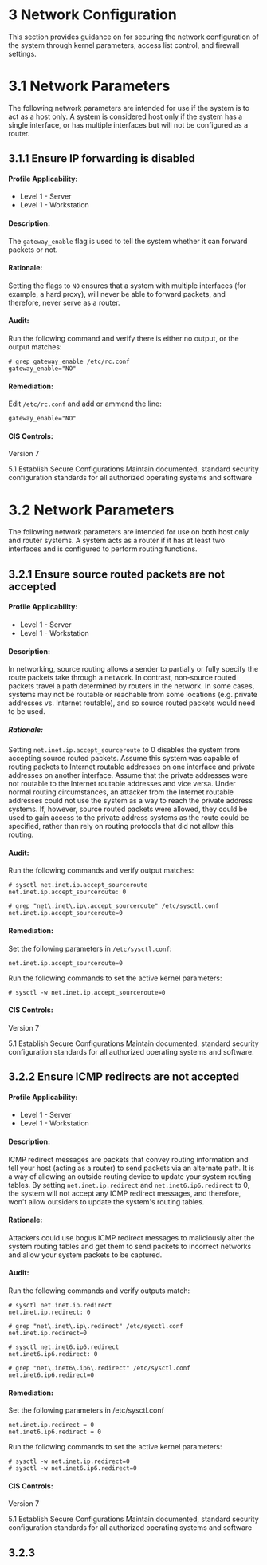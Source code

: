 # 3 Network Configuration

This section provides guidance on for securing the network configuration of the system
through kernel parameters, access list control, and firewall settings.

# 3.1 Network Parameters
The following network parameters are intended for use if the system is to act as a host
only. A system is considered host only if the system has a single interface, or has multiple
interfaces but will not be configured as a router.

## 3.1.1 Ensure IP forwarding is disabled

#### Profile Applicability:
* Level 1 - Server
* Level 1 - Workstation

#### Description:
The <code>gateway_enable</code> flag is used to tell the
system whether it can forward packets or not.

#### Rationale:
Setting the flags to <code>NO</code> ensures that a system with multiple interfaces (for example, a hard
proxy), will never be able to forward packets, and therefore, never serve as a router.

#### Audit:
Run the following command and verify there is either no output, or the output matches:
<pre><code># grep gateway_enable /etc/rc.conf
gateway_enable="NO"</code></pre>

#### Remediation:
Edit <code>/etc/rc.conf</code> and add or ammend the line:
<pre><code>gateway_enable="NO"</code></pre>

#### CIS Controls:

Version 7

5.1 Establish Secure Configurations
Maintain documented, standard security configuration standards for all authorized
operating systems and software

# 3.2 Network Parameters

The following network parameters are intended for use on both host only and router
systems. A system acts as a router if it has at least two interfaces and is configured to
perform routing functions.

## 3.2.1 Ensure source routed packets are not accepted

#### Profile Applicability:
* Level 1 - Server
* Level 1 - Workstation

#### Description:
In networking, source routing allows a sender to partially or fully specify the route packets
take through a network. In contrast, non-source routed packets travel a path determined
by routers in the network. In some cases, systems may not be routable or reachable from
some locations (e.g. private addresses vs. Internet routable), and so source routed packets
would need to be used.

##### Rationale:
Setting <code>net.inet.ip.accept_sourceroute</code> to 0 disables the system from accepting
source routed packets. Assume this system was capable of routing packets to Internet
routable addresses on one interface and private addresses on another interface. Assume
that the private addresses were not routable to the Internet routable addresses and vice
versa. Under normal routing circumstances, an attacker from the Internet routable
addresses could not use the system as a way to reach the private address systems. If,
however, source routed packets were allowed, they could be used to gain access to the
private address systems as the route could be specified, rather than rely on routing
protocols that did not allow this routing.

#### Audit:
Run the following commands and verify output matches:

<pre><code># sysctl net.inet.ip.accept_sourceroute
net.inet.ip.accept_sourceroute: 0</code></pre>

<pre><code># grep "net\.inet\.ip\.accept_sourceroute" /etc/sysctl.conf
net.inet.ip.accept_sourceroute=0</code></pre>


#### Remediation:
Set the following parameters in <code>/etc/sysctl.conf</code>:
<pre><code>net.inet.ip.accept_sourceroute=0</code></pre>

Run the following commands to set the active kernel parameters:

<pre><code># sysctl -w net.inet.ip.accept_sourceroute=0</code></pre>


#### CIS Controls:

Version 7

5.1 Establish Secure Configurations
Maintain documented, standard security configuration standards for all authorized
operating systems and software.

## 3.2.2 Ensure ICMP redirects are not accepted

#### Profile Applicability:
* Level 1 - Server
* Level 1 - Workstation

#### Description:
ICMP redirect messages are packets that convey routing information and tell your host
(acting as a router) to send packets via an alternate path. It is a way of allowing an outside
routing device to update your system routing tables. By setting
<code>net.inet.ip.redirect</code> and <code>net.inet6.ip6.redirect</code> to 0,
the system will not accept any ICMP redirect messages, and therefore, won't allow
outsiders to update the system's routing tables.

#### Rationale:
Attackers could use bogus ICMP redirect messages to maliciously alter the system routing
tables and get them to send packets to incorrect networks and allow your system packets
to be captured.

#### Audit:
Run the following commands and verify outputs match:

<pre><code># sysctl net.inet.ip.redirect
net.inet.ip.redirect: 0</code></pre>

<pre><code># grep "net\.inet\.ip\.redirect" /etc/sysctl.conf
net.inet.ip.redirect=0</code></pre>

<pre><code># sysctl net.inet6.ip6.redirect
net.inet6.ip6.redirect: 0</code></pre>

<pre><code># grep "net\.inet6\.ip6\.redirect" /etc/sysctl.conf
net.inet6.ip6.redirect=0</code></pre>

#### Remediation:
Set the following parameters in /etc/sysctl.conf

<pre><code>net.inet.ip.redirect = 0
net.inet6.ip6.redirect = 0</code></pre>

Run the following commands to set the active kernel parameters:

<pre><code># sysctl -w net.inet.ip.redirect=0
# sysctl -w net.inet6.ip6.redirect=0</code></pre>


#### CIS Controls:

Version 7

5.1 Establish Secure Configurations
Maintain documented, standard security configuration standards for all authorized
operating systems and software

## 3.2.3 
